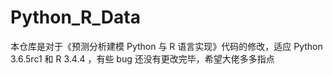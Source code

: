 # Python_R_Data
本仓库是对于《预测分析建模 Python 与 R 语言实现》代码的修改，适应 Python 3.6.5rc1 和 R 3.4.4 ，有些 bug 还没有更改完毕，希望大佬多多指点
